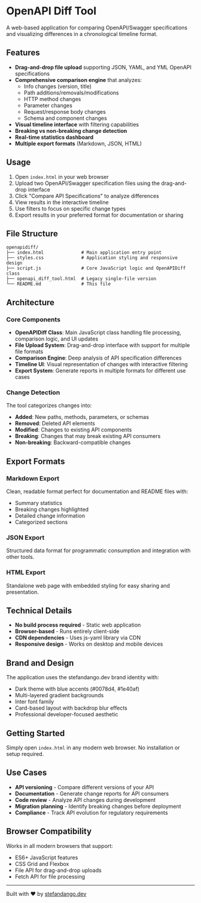 # OpenAPI Diff Tool

A web-based application for comparing OpenAPI/Swagger specifications and visualizing differences in a chronological timeline format.

## Features

- **Drag-and-drop file upload** supporting JSON, YAML, and YML OpenAPI specifications
- **Comprehensive comparison engine** that analyzes:
  - Info changes (version, title)
  - Path additions/removals/modifications
  - HTTP method changes
  - Parameter changes
  - Request/response body changes
  - Schema and component changes
- **Visual timeline interface** with filtering capabilities
- **Breaking vs non-breaking change detection**
- **Real-time statistics dashboard**
- **Multiple export formats** (Markdown, JSON, HTML)

## Usage

1. Open `index.html` in your web browser
2. Upload two OpenAPI/Swagger specification files using the drag-and-drop interface
3. Click "Compare API Specifications" to analyze differences
4. View results in the interactive timeline
5. Use filters to focus on specific change types
6. Export results in your preferred format for documentation or sharing

## File Structure

```
openapidiff/
├── index.html              # Main application entry point
├── styles.css              # Application styling and responsive design
├── script.js               # Core JavaScript logic and OpenAPIDiff class
├── openapi_diff_tool.html  # Legacy single-file version
└── README.md               # This file
```

## Architecture

### Core Components

- **OpenAPIDiff Class**: Main JavaScript class handling file processing, comparison logic, and UI updates
- **File Upload System**: Drag-and-drop interface with support for multiple file formats
- **Comparison Engine**: Deep analysis of API specification differences
- **Timeline UI**: Visual representation of changes with interactive filtering
- **Export System**: Generate reports in multiple formats for different use cases

### Change Detection

The tool categorizes changes into:
- **Added**: New paths, methods, parameters, or schemas
- **Removed**: Deleted API elements
- **Modified**: Changes to existing API components
- **Breaking**: Changes that may break existing API consumers
- **Non-breaking**: Backward-compatible changes

## Export Formats

### Markdown Export
Clean, readable format perfect for documentation and README files with:
- Summary statistics
- Breaking changes highlighted
- Detailed change information
- Categorized sections

### JSON Export
Structured data format for programmatic consumption and integration with other tools.

### HTML Export
Standalone web page with embedded styling for easy sharing and presentation.

## Technical Details

- **No build process required** - Static web application
- **Browser-based** - Runs entirely client-side
- **CDN dependencies** - Uses js-yaml library via CDN
- **Responsive design** - Works on desktop and mobile devices

## Brand and Design

The application uses the stefandango.dev brand identity with:
- Dark theme with blue accents (#0078d4, #1e40af)
- Multi-layered gradient backgrounds
- Inter font family
- Card-based layout with backdrop blur effects
- Professional developer-focused aesthetic

## Getting Started

Simply open `index.html` in any modern web browser. No installation or setup required.

## Use Cases

- **API versioning** - Compare different versions of your API
- **Documentation** - Generate change reports for API consumers
- **Code review** - Analyze API changes during development
- **Migration planning** - Identify breaking changes before deployment
- **Compliance** - Track API evolution for regulatory requirements

## Browser Compatibility

Works in all modern browsers that support:
- ES6+ JavaScript features
- CSS Grid and Flexbox
- File API for drag-and-drop uploads
- Fetch API for file processing

---

Built with ❤️ by [stefandango.dev](https://stefandango.dev)